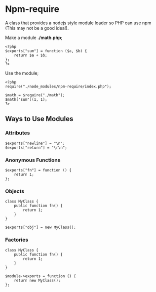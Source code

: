 # Npm-require

A class that provides a nodejs style module loader so PHP can use npm (This may not be a good idea!).

Make a module __./math.php__;

    <?php
    $exports["sum"] = function ($a, $b) {
        return $a + $b;
    };
    ?>

Use the module;

    <?php
    require("./node_modules/npm-require/index.php");

    $math = $require("./math");
    $math["sum"](1, 1);
    ?>

## Ways to Use Modules

### Attributes

    $exports["newline"] = "\n";
    $exports["return"] = "\r\n";

### Anonymous Functions

    $exports["fn"] = function () {
        return 1;
    };

### Objects

    class MyClass {
        public function fn() {
            return 1;
        }
    }

    $exports["obj"] = new MyClass();

### Factories

    class MyClass {
        public function fn() {
            return 1;
        }
    }

    $module->exports = function () {
        return new MyClass();
    };
